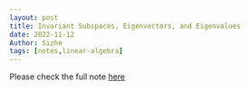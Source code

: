 ```yaml
---
layout: post
title: Invariant Subspaces, Eigenvectors, and Eigenvalues
date: 2022-11-12
Author: Sizhe
tags: [notes,linear-algebra]
---
```


Please check the full note [here](https://lonitch.github.io/vector_space_basics/05-invariant-subspace-and-eigenvalue.html)

